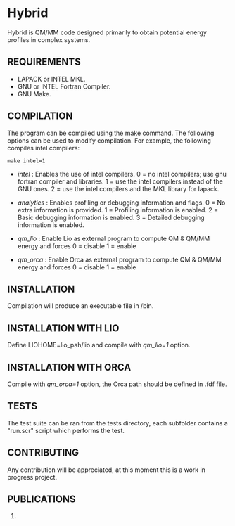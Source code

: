 Hybrid
============

Hybrid is QM/MM code designed primarily to obtain potential energy profiles in complex systems.

REQUIREMENTS
------------

* LAPACK or INTEL MKL.
* GNU or INTEL Fortran Compiler.
* GNU Make.

COMPILATION
------------

The program can be compiled using the make command. The following options can be used to modify compilation. For example, the following compiles intel compilers:

```
make intel=1
```

* _intel_ : Enables the use of intel compilers.
    0 = no intel compilers; use gnu fortran compiler and libraries.
    1 = use the intel compilers instead of the GNU ones.
    2 = use the intel compilers and the MKL library for lapack.

* _analytics_ : Enables profiling or debugging information and flags.
    0 = No extra information is provided.
    1 = Profiling information is enabled.
    2 = Basic debugging information is enabled.
    3 = Detailed debugging information is enabled.

* _qm_lio_ : Enable Lio as external program to compute QM & QM/MM energy and forces
    0 = disable
    1 = enable

* _qm_orca_ : Enable Orca as external program to compute QM & QM/MM energy and forces
    0 = disable
    1 = enable



INSTALLATION
------------

Compilation will produce an executable file in /bin.


INSTALLATION WITH LIO
-------------------------

Define LIOHOME=lio_pah/lio and compile with _qm_lio=1_ option.


INSTALLATION WITH ORCA
-------------------------

Compile with _qm_orca=1_ option, the Orca path should be defined in .fdf file.


TESTS
-----

The test suite can be ran from the tests directory, each subfolder contains a "run.scr" script which performs the test.


CONTRIBUTING
------------
Any contribution will be appreciated, at this moment this is a work in progress project.

PUBLICATIONS
------------

1. 
